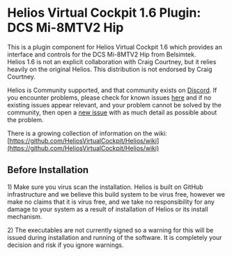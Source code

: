 # **Helios Virtual Cockpit 1.6 Plugin: DCS Mi-8MTV2 Hip**
   
This is a plugin component for Helios Virtual Cockpit 1.6 which provides an interface and controls for the DCS Mi-8MTV2 Hip from Belsimtek.  
Helios 1.6 is not an explicit collaboration with Craig Courtney, but it relies heavily on the original Helios.  This distribution is not endorsed by Craig Courtney.   
                                                                      
Helios is Community supported, and that community exists on [Discord](https://github.com/HeliosVirtualCockpit/Helios/wiki/Get-Help-with-Profiles#capt-zeen). If you encounter problems, please check for known issues [here](https://github.com/HeliosVirtualCockpit/Helios/issues) and if no existing issues appear relevant, and your problem cannot be solved by the community, then open a [new issue](https://github.com/HeliosVirtualCockpit/Helios/issues) with as much detail as possible about the problem.  
   
There is a growing collection of information on the wiki:  
[https://github.com/HeliosVirtualCockpit/Helios/wiki](https://github.com/HeliosVirtualCockpit/Helios/wiki)

## **Before Installation**

1\) Make sure you virus scan the installation.  Helios is built on GitHub infrastructure and we believe this build system to be virus free, however we make no claims that it is virus free, and we take no responsibility for any damage to your system as a result of installation of Helios or its install mechanism.   
   
2\) The executables are not currently signed so a warning for this will be issued during installation and running of the software.  It is completely your decision and risk if you ignore warnings.  
